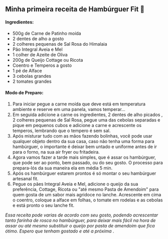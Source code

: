 ## Minha primeira receita de Hambúrguer Fit :hamburger:





#### Ingredientes:

- 500g de Carne de Patinho moída  
- 2 dentes de alho a gosto
- 2 colheres pequenas de Sal Rosa do Himalaia 
- Pão Integral Aveia e Mel 
- 1 colher de Azeite de Oliva 
- 200g de Queijo Cottage ou Ricota 
- Coentro e Temperos a gosto 
- 1 pé de Alface 
- 3 cebolas grandes
- 2 tomates grandes 





#### Modo de Preparo: 

1. Para iniciar pegue a carne moída que deve está em temperatura ambiente e reserve em uma panela, vamos temperar...
2. Em seguida adicione a carne os ingredientes, 2 dentes de alho picados , 2 colheres pequenas de Sal Rosa, pegue uma das cebolas separadas e pique em pequenos cubos e adicione a carne e acrescente os temperos, lembrando que o tempero é sem sal.
3. Após misturar tudo com as mãos fazendo bolinhas, você pode usar qualquer objeto dentro da sua casa, caso não tenha uma forma para hambúrguer, o importante é deixar bem untado e uniforme antes de ir para o forno, na sua air fryer  ou fritadeira. 
4. Agora vamos fazer a tarde mais simples, que é assar os hambúrguer, que pode ser ao ponto, bem passado, ou do seu gosto. O processo para prepara-lós da sua maneira ela em média 5 min. 
5.  Após os hambúrguer estarem prontos é só montar o seu hambúrguer artesanal fit. 
6. Pegue os pães Integral Aveia e Mel, adicione o queijo da sua preferência, Cottage, Ricota ou "até mesmo Pasta de Amendoim" para quem gosta de um sabor mais agridoce no lanche. Acrescente em cima o coentro, coloque a alface em folhas, o tomate em rodelas e as cebolas e está pronto o seu lanche fit. 





_Essa receita pode varias de acordo com seu gosto, podendo acrescentar tanto farinha de rosca no hambúrguer, para deixar mais fácil na hora de assar ou até mesmo substituir o queijo por pasta de amendoim que fica ótimo. Espero que tenham gostado e até a próxima_ .

